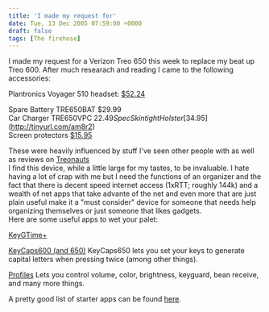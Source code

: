```yaml
---
title: 'I made my request for'
date: Tue, 13 Dec 2005 07:59:00 +0000
draft: false
tags: [The firehose]
---
```


I made my request for a Verizon Treo 650 this week to replace my beat up Treo 600. After much researach and reading I came to the following accessories:  
  
  
Plantronics Voyager 510 headset: [$52.24](http://tinyurl.com/9zq79)  
  
Spare Battery TRE650BAT $29.99  
Car Charger TRE650VPC $22.49  
Spec Skintight Holster [$34.95](http://tinyurl.com/am8r2)  
Screen protectors [$15.95](http://tinyurl.com/9e7pe)  
  
  
  
These were heavily influenced by stuff I've seen other people with as well as reviews on [Treonauts](http://blog.treonauts.com/)  
I find this device, while a little large for my tastes, to be invaluable. I hate having a lot of crap with me but I need the functions of an organizer and the fact that there is decent speed internet access (1xRTT; roughly 144k) and a wealth of net apps that take advante of the net and even more that are just plain useful make it a "must consider" device for someone that needs help organizing themselves or just someone that likes gadgets.  
Here are some useful apps to wet your palet:  
  
[KeyGTime+](http://mytreo.net/downloads/details-640.html?KeyguardTime%2B)  
  
[KeyCaps600 (and 650)](http://www.geekandproud.net/software/keycaps650.php) KeyCaps650 lets you set your keys to generate capital letters when pressing twice (among other things).  
  
  
[Profiles](http://www.kwik.cz/palm/treo/profiles/) Lets you control volume, color, brightness, keyguard, bean receive, and many more things.  
  
A pretty good list of starter apps can be found [here](http://www.howardforums.com/archive/topic/629970-1.html).